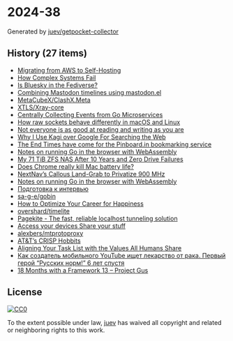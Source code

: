 # 2024-38

Generated by [juev/getpocket-collector](https://github.com/juev/getpocket-collector)

## History (27 items)

- [Migrating from AWS to Self-Hosting](https://ziglang.org/news/migrate-to-self-hosting/)
- [How Complex Systems Fail](https://how.complexsystems.fail/)
- [Is Bluesky in the Fediverse?](https://www.joelotter.com/posts/2024/09/bluesky-fediverse/)
- [Combining Mastodon timelines using mastodon.el](https://sachachua.com/blog/2024/09/combining-mastodon-timelines-using-mastodon-el/)
- [MetaCubeX/ClashX.Meta](https://github.com/MetaCubeX/ClashX.Meta)
- [XTLS/Xray-core](https://github.com/XTLS/Xray-core)
- [Centrally Collecting Events from Go Microservices](https://itnext.io/centrally-collecting-events-from-go-microservices-a1e2375a62e3)
- [How raw sockets behave differently in macOS and Linux](https://swagnik.netlify.app/posts/how-raw-sockets-behave-in-different-systems/)
- [Not everyone is as good at reading and writing as you are](https://shkspr.mobi/blog/2024/09/not-everyone-is-as-good-at-reading-and-writing-as-you-are/)
- [Why I Use Kagi over Google For Searching the Web](https://www.maketecheasier.com/why-use-kagi-over-google/)
- [The End Times have come for the Pinboard.in bookmarking service](https://notes.kateva.org/2024/09/the-end-times-have-come-for-pinboardin.html)
- [Notes on running Go in the browser with WebAssembly](https://eli.thegreenplace.net/2024/notes-on-running-go-in-the-browser-with-webassembly/)
- [My 71 TiB ZFS NAS After 10 Years and Zero Drive Failures](https://louwrentius.com/my-71-tib-zfs-nas-after-10-years-and-zero-drive-failures.html)
- [Does Chrome really kill Mac battery life?](https://sixcolors.com/link/2024/09/does-chrome-really-kill-mac-battery-life/)
- [NextNav’s Callous Land-Grab to Privatize 900 MHz](https://www.eff.org/deeplinks/2024/09/nextnavs-callous-band-grab-privatize-900-mhz)
- [Notes on running Go in the browser with WebAssembly](https://simonwillison.net/2024/Sep/14/go-in-the-browser-with-webassembly/)
- [Подготовка к интервью](https://grishaev.me/no-faang-2/)
- [sa-g-e/gobin](https://github.com/sa-g-e/gobin)
- [How to Optimize Your Career for Happiness](https://praachi.work/blog/optimize-career-happiness/)
- [overshard/timelite](https://github.com/overshard/timelite)
- [Pagekite - The fast, reliable localhost tunneling solution](https://pagekite.net/)
- [Access your devices Share your stuff](https://telebit.cloud/)
- [alexbers/mtprotoproxy](https://github.com/alexbers/mtprotoproxy/tree/master)
- [AT&T’s CRISP Hobbits](https://thechipletter.substack.com/p/at-and-ts-crisp-hobbits)
- [Aligning Your Task List with the Values All Humans Share](https://www.blog.plaintextpaperless.com/p/aligning-tasks-with-values)
- [Как создатель мобильного YouTube ищет лекарство от рака. Первый герой “Русских норм!” 6 лет спустя](https://www.youtube.com/watch?v=zNpTHznYMW4)
- [18 Months with a Framework 13 – Project Gus](https://www.projectgus.com/2024/09/18-months-with-framework-laptop/)

## License

[![CC0](https://mirrors.creativecommons.org/presskit/buttons/88x31/svg/cc-zero.svg)](https://creativecommons.org/publicdomain/zero/1.0/)

To the extent possible under law, [juev](https://github.com/juev) has waived all copyright and related or neighboring rights to this work.
